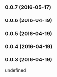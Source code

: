 ### 0.0.7 (2016-05-17)


### 0.0.6 (2016-04-19)


### 0.0.5 (2016-04-19)


### 0.0.4 (2016-04-19)


### 0.0.3 (2016-04-19)


undefined